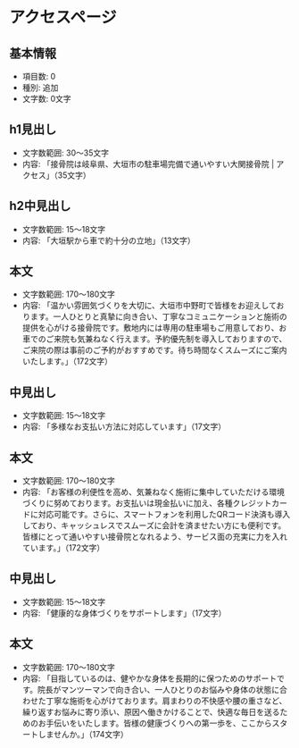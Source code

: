 # アクセスページ

## 基本情報
- 項目数: 0
- 種別: 追加
- 文字数: 0文字

## h1見出し
- 文字数範囲: 30～35文字
- 内容: 「接骨院は岐阜県、大垣市の駐車場完備で通いやすい大関接骨院 | アクセス」（35文字）

## h2中見出し
- 文字数範囲: 15～18文字
- 内容: 「大垣駅から車で約十分の立地」（13文字）

## 本文
- 文字数範囲: 170～180文字
- 内容: 「温かい雰囲気づくりを大切に、大垣市中野町で皆様をお迎えしております。一人ひとりと真摯に向き合い、丁寧なコミュニケーションと施術の提供を心がける接骨院です。敷地内には専用の駐車場もご用意しており、お車でのご来院も気兼ねなく行えます。予約優先制を導入しておりますので、ご来院の際は事前のご予約がおすすめです。待ち時間なくスムーズにご案内いたします。」（172文字）

## 中見出し
- 文字数範囲: 15～18文字
- 内容: 「多様なお支払い方法に対応しています」（17文字）

## 本文
- 文字数範囲: 170～180文字
- 内容: 「お客様の利便性を高め、気兼ねなく施術に集中していただける環境づくりに努めております。お支払いは現金払いに加え、各種クレジットカードに対応可能です。さらに、スマートフォンを利用したQRコード決済も導入しており、キャッシュレスでスムーズに会計を済ませたい方にも便利です。皆様にとって通いやすい接骨院となれるよう、サービス面の充実に力を入れています。」（172文字）

## 中見出し
- 文字数範囲: 15～18文字
- 内容: 「健康的な身体づくりをサポートします」（17文字）

## 本文
- 文字数範囲: 170～180文字
- 内容: 「目指しているのは、健やかな身体を長期的に保つためのサポートです。院長がマンツーマンで向き合い、一人ひとりのお悩みや身体の状態に合わせた丁寧な施術を心がけております。肩まわりの不快感や腰の重さなど、繰り返すお悩みに寄り添い、原因へ働きかけることで、快適な毎日を送るためのお手伝いをいたします。皆様の健康づくりへの第一歩を、ここからスタートしませんか。」（174文字）
